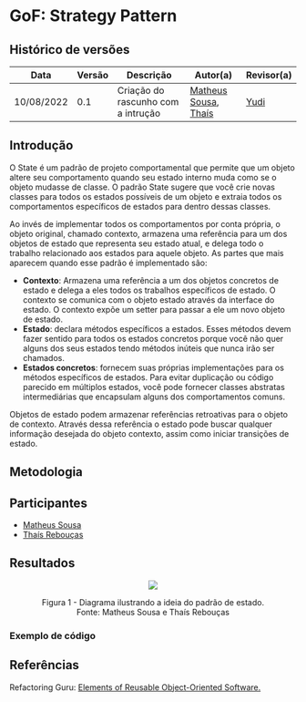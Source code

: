 # GoF: Strategy Pattern

## Histórico de versões
| Data       | Versão | Descrição            | Autor(a)                                                                   | Revisor(a)                               |
| ---------- | ------ | -------------------- | -------------------------------------------------------------------------- | ---------------------------------------- |
| 10/08/2022 | 0.1    | Criação do rascunho com a intrução | [Matheus Sousa](https://github.com/gatotabaco), [Thaís](https://github.com/Thais-ra) | [Yudi](https://github.com/yudi-azvd) |

## Introdução

O State é um padrão de projeto comportamental que permite que um objeto altere seu comportamento quando seu estado interno muda como se o objeto mudasse de classe. 
O padrão State sugere que você crie novas classes para todos os estados possíveis de um objeto e extraia todos os comportamentos específicos de estados para dentro dessas classes.

Ao invés de implementar todos os comportamentos por conta própria, o objeto original, chamado contexto, armazena uma referência para um dos objetos de estado que representa seu estado atual, e delega todo o trabalho relacionado aos estados para aquele objeto.
As partes que mais aparecem quando esse padrão é implementado são:

- **Contexto**: Armazena uma referência a um dos objetos concretos de estado e delega a eles 
todos os trabalhos específicos de estado. O contexto se comunica com o objeto estado através da interface do estado. O contexto expõe um setter para passar a ele um novo objeto de estado.
- **Estado**: declara métodos específicos a estados. Esses métodos devem fazer sentido para todos os estados concretos 
porque você não quer alguns dos seus estados tendo métodos inúteis que nunca irão ser chamados.
- **Estados concretos**: fornecem suas próprias implementações para os métodos específicos de estados. Para evitar duplicação ou 
código parecido em múltiplos estados, você pode fornecer classes abstratas intermediárias que encapsulam alguns dos comportamentos comuns.

Objetos de estado podem armazenar referências retroativas para o objeto de contexto. Através dessa referência o estado pode buscar qualquer 
informação desejada do objeto contexto, assim como iniciar transições de estado.

## Metodologia

## Participantes

- [Matheus Sousa](https://github.com/gatotabaco)
- [Thaís Rebouças](https://github.com/Thais-ra)

## Resultados

<p align="center">
    <img src="images/padroes-projeto/gofs-state.png"/>
</p>
<p align = "center"> 
Figura 1 - Diagrama ilustrando a ideia do padrão de estado.<br>
Fonte: Matheus Sousa e Thaís Rebouças
</p>

### Exemplo de código

## Referências

Refactoring Guru: [Elements of Reusable Object-Oriented Software.](https://refactoring.guru/pt-br/design-patterns/state)
